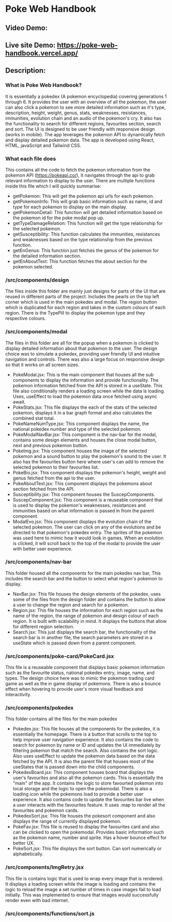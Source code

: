 # Poke Web Handbook

## Video Demo:

## Live site Demo: https://poke-web-handbook.vercel.app/

## Description:

### What is Poke Web Handbook?

It is essentially a pokedex (A pokemon encyclopedia) covering generations 1 through 6. It provides the user with an overview of all the pokemon, the user can also click a pokemon to see more detailed information such as it's type, description, height, weight, genus, stats, weaknesses, resistances, immunities, evolution chain and an audio of the pokemon's cry. It also has the functionality to search for different regions, favourites section, search and sort. The UI is designed to be user friendly with responsive design (works in mobile). The app leverages the pokemon API to dynamically fetch and display detailed pokemon data. The app is developed using React, HTML, javaScript and Tailwind CSS.

### What each file does

This contains all the code to fetch the pokemon information from the pokemon API (https://pokeapi.co/), It navigates through the api to grab relevant information to display to the user. There are multiple functions inside this file which I will quickly summarise:

- getPokemon: This will get the pokemon api urls for each pokemon.
- getPokemonInfo: This will grab basic information such as name, id and type for each pokemon to display on the main display.
- getPokemonDetail: This function will get detailed information based on the pokemon id for the poke modal pop up.
- getTypeDamageRelation: This function will get the type relationship for the selected pokemon.
- getSusceptibility: This function calculates the immunities, resistances and weaknesses based on the type relationship from the previous function.
- getEnGenus: This function just fetches the genus of the pokemon for the detailed information section.
- getEnAboutText: This function fetches the about section for the pokemon selected.

### /src/components/design

The files inside this folder are mainly just designs for parts of the UI that are reused in different parts of the project. Includes the pearls on the top left corner which is used in the main pokedex and modal. The region button which is duplicated for each region and takes in the custom colours of each region. There is the TypePill to display the pokemon type and they respective colours.

### /src/components/modal

The files in this folder are all for the popup when a pokemon is clicked to display detailed information about that pokemon to the user. The design choice was to simulate a pokedex, providing user friendly UI and intuitive navigation and controls. There was also a large focus on responsive design so that it works on all screen sizes.

- PokeModal.jsx: This is the main component that houses all the sub components to display the information and provide functionality. The pokemon information fetched from the API is stored in a useState. This file also conditionally renders a loading screen while the data is loading. Uses, useEffect to load the pokemon data once fetched using async await.
- PokeStats.jsx: This file displays the each of the stats of the selected pokemon, displays it in a bar graph format and also calculates the combined stat total.
- PokeNameNumType.jsx: This component displays the name, the national pokedex number and type of the selected pokemon.
- PokeModalNavBar.jsx: This component is the nav-bar for the modal, contains some design elements and houses the close modal button, next and previous pokemon button.
- PokeImg.jsx: This component houses the image of the selected pokemon and a sound button to play the pokemon's sound to the user. It also has the favourites button here where user's can add to remove the selected pokemon to their favourites list.
- PokeBio.jsx: This component displays the pokemon's height, weight and genus fetched from the api to the user.
- PokeAboutText.jsx: This component displays the pokemons about section fetched from the API.
- Susceptibility.jsx: This component houses the SuscepComponents.
- SuscepComponent.jsx: This component is a reuseable component that is used to display the pokemon's weaknesses, resistances and immunities based on what information is passed in from the parent component.
- ModalEvo.jsx: This component displays the evolution chain of the selected pokemon. The user can click on any of the evolutions and be directed to that pokemon's pokedex entry. The sprites of the pokemon was used here to mimic how it would look in games. When an evolution is clicked, it will scroll back to the top of the modal to provide the user with better user experience.

### /src/components/nav-bar

This folder housed all the components for the main pokedex nav bar, This includes the search bar and the button to select what region's pokemon to display.

- NavBar.jsx: This file houses the design elements of the pokedex, uses some of the files from the design folder and contains the button to allow a user to change the region and search for a pokemon.
- Region.jsx: This file houses the information for each region such as the name of the region, the range of pokemon and design colour of each region. It is built with scalability in mind. It displays the buttons that allow for different region selection.
- Search.jsx: This just displays the search bar, the functionality of the search bar is in another file, the search parameters are stored in a useState which is passed down from a parent component.

### /src/components/poke-card/PokeCard.jsx

This file is a reuseable component that displays basic pokemon information such as the favourite status, national pokedex entry, image, name, and types. The design choice here was to mimic the pokemon trading card game as well as the in game display of pokemons. There is also a bounce effect when hovering to provide user's more visual feedback and interactivity.

### /src/components/pokedex

This folder contains all the files for the main pokedex

- Pokedex.jsx: This file houses all the components for the pokedex, it is essentially the homepage. There is a button that scrolls to the top to help improve user navigation experience. It also contains the code to search for pokemon by name or ID and updates the UI immediately by filtering pokemon that match the search. Also contains the sort logic. Also uses useEffect to update the pokemon data based on the data fetched by the API. It is also the parent file that houses most of the useStates that is passed down into the child components.
- PokedexBoard.jsx: This component houses board that displays the user's favourites and also all the pokemon cards. This is essentially the "main" of the app. It contains the logic to store favourted pokemon into local storage and the logic to open the pokemodal. There is also a loading icon while the pokemons load to provide a better user experience. It also contains code to update the favourites bar live when a user interacts with the favourites feature. It uses .map to render all the favourites and pokemon cards.
- PokedexSort.jsx: This file houses the pokesort component and also displays the range of currently displayed pokemon.
- PokeFav.jsx: This file is reused to display the favourites card and also can be clicked to open the pokemodal. Provides basic information such as the pokemon name, number and sprite. Has a hover bounce effect for better UX.
- PokeSort.jsx: This file displays the sort button. Can sort numerically or alphabetically.

### /src/components/ImgRetry.jsx

This file is contains logic that is used to wrap every image that is rendered. It displays a loading screen while the image is loading and contains the logic to reload the image a set number of times in case images fail to load initially. This was implemented to ensure that images would successfully render even with bad internet.

### /src/components/functions/sort.js
